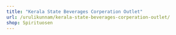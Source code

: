 ```yaml
---
title: "Kerala State Beverages Corperation Outlet"
url: /urulikunnam/kerala-state-beverages-corperation-outlet/
shop: Spirituosen
---
```

